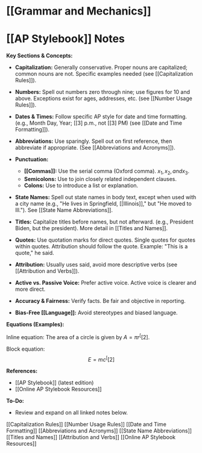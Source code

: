 # [[Grammar and Mechanics]]
# [[AP Stylebook]] Notes

**Key Sections & Concepts:**

* **Capitalization:**  Generally conservative.  Proper nouns are capitalized; common nouns are not.  Specific examples needed (see [[Capitalization Rules]]).

* **Numbers:** Spell out numbers zero through nine; use figures for 10 and above.  Exceptions exist for ages, addresses, etc. (see [[Number Usage Rules]]).

* **Dates & Times:**  Follow specific AP style for date and time formatting.  (e.g.,  Month Day, Year; [[3] p.m., not [[3] PM) (see [[Date and Time Formatting]]).

* **Abbreviations:** Use sparingly.  Spell out on first reference, then abbreviate if appropriate.  (See [[Abbreviations and Acronyms]]).


* **Punctuation:**
    * **[[Commas]]:**  Use the serial comma (Oxford comma).  $x_1, x_2, and x_3$.
    * **Semicolons:** Use to join closely related independent clauses.
    * **Colons:** Use to introduce a list or explanation.


* **State Names:** Spell out state names in body text, except when used with a city name (e.g.,  "He lives in Springfield, [[Illinois]]," but  "He moved to Ill."). See [[State Name Abbreviations]].

* **Titles:** Capitalize titles before names, but not afterward. (e.g., President Biden, but the president). More detail in [[Titles and Names]].


* **Quotes:** Use quotation marks for direct quotes.  Single quotes for quotes within quotes.  Attribution should follow the quote. Example: "This is a quote," he said.


* **Attribution:**  Usually uses said, avoid more descriptive verbs (see [[Attribution and Verbs]]).


* **Active vs. Passive Voice:** Prefer active voice.  Active voice is clearer and more direct.

* **Accuracy & Fairness:** Verify facts. Be fair and objective in reporting.

* **Bias-Free [[Language]]:** Avoid stereotypes and biased language.


**Equations (Examples):**

Inline equation: The area of a circle is given by $A = \pi r^[[2]$.

Block equation:
$$ E = mc^[[2] $$


**References:**

* [[AP Stylebook]] (latest edition)
* [[Online AP Stylebook Resources]]


**To-Do:**

* Review and expand on all linked notes below.



[[Capitalization Rules]]
[[Number Usage Rules]]
[[Date and Time Formatting]]
[[Abbreviations and Acronyms]]
[[State Name Abbreviations]]
[[Titles and Names]]
[[Attribution and Verbs]]
[[Online AP Stylebook Resources]]

